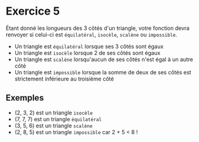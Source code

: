 # Exercice 5

Étant donné les longueurs des 3 côtés d'un triangle, votre fonction devra renvoyer si celui-ci est `équilatéral`, `isocèle`, `scalène` ou `impossible`.

- Un triangle est `équilatéral` lorsque ses 3 côtés sont égaux
- Un triangle est `isocèle` lorsque 2 de ses côtés sont égaux
- Un triangle est `scalène` lorsqu'aucun de ses côtés n'est égal à un autre côté
- Un triangle est `impossible` lorsque la somme de deux de ses côtés est strictement inférieure au troisième côté

## Exemples
- (2, 3, 2) est un triangle `isocèle`
- (7, 7, 7) est un triangle `équilatéral`
- (3, 5, 6) est un triangle `scalène`
- (2, 8, 5) est un triangle `impossible` car 2 + 5 < 8 !